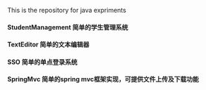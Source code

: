 This is the repository for java expriments
#### StudentManagement   简单的学生管理系统
#### TextEditor   简单的文本编辑器
#### SSO 简单的单点登录系统
#### SpringMvc 简单的spring mvc框架实现，可提供文件上传及下载功能
